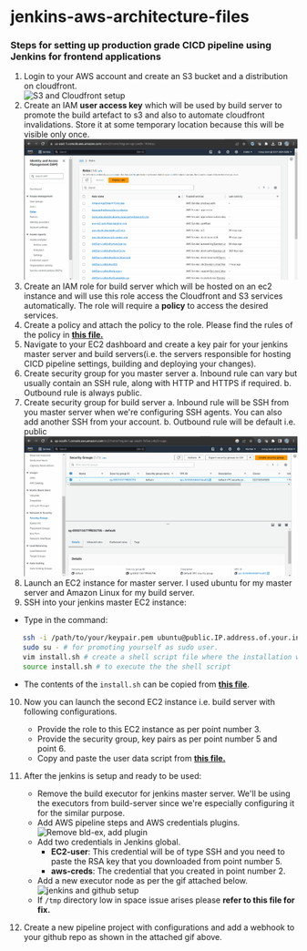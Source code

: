 # jenkins-aws-architecture-files

### Steps for setting up production grade CICD pipeline using Jenkins for frontend applications

1. Login to your AWS account and create an S3 bucket and a distribution on cloudfront.<br/>![S3 and Cloudfront setup](assets/setup_cloudfront_s3.gif)
2. Create an IAM **user access key** which will be used by build server to promote the build artefact to s3 and also to automate cloudfront invalidations. Store it at some temporary location because this will be visible only once.<br />![IAM Role and Access key](assets/role_and_key.gif)
3. Create an IAM role for build server which will be hosted on an ec2 instance and will use this role access the Cloudfront and S3 services automatically. The role will require a **policy** to access the desired services.
4. Create a policy and attach the policy to the role. Please find the rules of the policy in [**this file.**](docs/build-server-policy.txt)
5. Navigate to your EC2 dashboard and create a key pair for your jenkins master server and build servers(i.e. the servers responsible for hosting CICD pipeline settings, building and deploying your changes).
6. Create security group for you master server
   a. Inbound rule can vary but usually contain an SSH rule, along with HTTP and HTTPS if required.
   b. Outbound rule is always public.
7. Create security group for build server
   a. Inbound rule will be SSH from you master server when we're configuring SSH agents. You can also add another SSH from your account.
   b. Outbound rule will be default i.e. public<br />![S3 and Cloudfront setup](assets/security_groups.gif)
8. Launch an EC2 instance for master server. I used ubuntu for my master server and Amazon Linux for my build server.
9. SSH into your jenkins master EC2 instance:

- Type in the command:</br>

```bash
   ssh -i /path/to/your/keypair.pem ubuntu@public.IP.address.of.your.instance # Here ubuntu is the default username of the instance
   sudo su - # for promoting yourself as sudo user.
   vim install.sh # create a shell script file where the installation will be placed.
   source install.sh # to execute the the shell script
```

- The contents of the `install.sh` can be copied from [**this file**](docs/install.sh).

10. Now you can launch the second EC2 instance i.e. build server with following configurations.

    - Provide the role to this EC2 instance as per point number 3.
    - Provide the security group, key pairs as per point number 5 and point 6.
    - Copy and paste the user data script from [**this file.**](docs/build-server-script.sh)

11. After the jenkins is setup and ready to be used:

    - Remove the build executor for jenkins master server. We'll be using the executors from build-server since we're especially configuring it for the similar purpose.
    - Add AWS pipeline steps and AWS credentials plugins.<br />![Remove bld-ex, add plugin](assets/jenkins_1.gif)
    - Add two credentials in Jenkins global.
      - **EC2-user**: This credential will be of type SSH and you need to paste the RSA key that you downloaded from point number 5.
      - **aws-creds**: The credential that you created in point number 2.
    - Add a new executor node as per the gif attached below.<br/>![jenkins and github setup](assets/jenkins_2.gif)
    - If `/tmp` directory low in space issue arises please **refer to this file for fix.**

12. Create a new pipeline project with configurations and add a webhook to your github repo as shown in the attached gif above.
